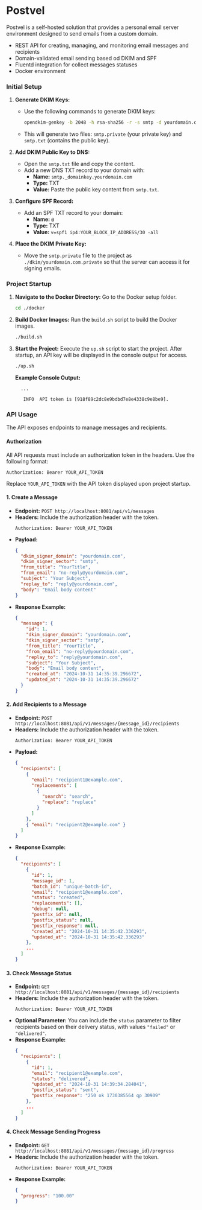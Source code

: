 # Postvel

Postvel is a self-hosted solution that provides a personal email server environment designed to send emails from a custom domain.

- REST API for creating, managing, and monitoring email messages and recipients
- Domain-validated email sending based od DKIM and SPF
- Fluentd integration for collect messages statuses
- Docker environment

### Initial Setup

1. **Generate DKIM Keys:**
    - Use the following commands to generate DKIM keys:
      ```bash
      opendkim-genkey -b 2048 -h rsa-sha256 -r -s smtp -d yourdomain.com -v
      ```
    - This will generate two files: `smtp.private` (your private key) and `smtp.txt` (contains the public key).

2. **Add DKIM Public Key to DNS:**
    - Open the `smtp.txt` file and copy the content.
    - Add a new DNS TXT record to your domain with:
        - **Name:** `smtp._domainkey.yourdomain.com`
        - **Type:** TXT
        - **Value:** Paste the public key content from `smtp.txt`.

3. **Configure SPF Record:**
    - Add an SPF TXT record to your domain:
        - **Name:** `@`
        - **Type:** TXT
        - **Value:** `v=spf1 ip4:YOUR_BLOCK_IP_ADDRESS/30 -all`

4. **Place the DKIM Private Key:**
    - Move the `smtp.private` file to the project as `./dkim/yourdomain.com.private` so that the server can access it for signing emails.

### Project Startup

1. **Navigate to the Docker Directory:** Go to the Docker setup folder.
   ```bash
   cd ./docker
   ```

2. **Build Docker Images:** Run the `build.sh` script to build the Docker images.
   ```bash
   ./build.sh
   ```

3. **Start the Project:** Execute the `up.sh` script to start the project. After startup, an API key will be displayed in the console output for access.
   ```bash
   ./up.sh
   ```
   **Example Console Output:**
   ```plaintext
     ...

      INFO  API token is [918f89c2dc8e9bdbd7e8e4338c9e8be9].  
   ```

### API Usage

The API exposes endpoints to manage messages and recipients.

#### Authorization

All API requests must include an authorization token in the headers. Use the following format:

```
Authorization: Bearer YOUR_API_TOKEN
```

Replace `YOUR_API_TOKEN` with the API token displayed upon project startup.

#### 1. Create a Message
- **Endpoint:** `POST http://localhost:8081/api/v1/messages`
- **Headers:** Include the authorization header with the token.
  ```http
  Authorization: Bearer YOUR_API_TOKEN
  ```
- **Payload:**
  ```json
  {
    "dkim_signer_domain": "yourdomain.com",
    "dkim_signer_sector": "smtp",
    "from_title": "YourTitle",
    "from_email": "no-reply@yourdomain.com",
    "subject": "Your Subject",
    "replay_to": "reply@yourdomain.com",
    "body": "Email body content"
  }
  ```
- **Response Example:**
  ```json
  {
    "message": {
      "id": 1,
      "dkim_signer_domain": "yourdomain.com",
      "dkim_signer_sector": "smtp",
      "from_title": "YourTitle",
      "from_email": "no-reply@yourdomain.com",
      "replay_to": "reply@yourdomain.com",
      "subject": "Your Subject",
      "body": "Email body content",
      "created_at": "2024-10-31 14:35:39.296672",
      "updated_at": "2024-10-31 14:35:39.296672"
    }
  }
  ```

#### 2. Add Recipients to a Message
- **Endpoint:** `POST http://localhost:8081/api/v1/messages/{message_id}/recipients`
- **Headers:** Include the authorization header with the token.
  ```http
  Authorization: Bearer YOUR_API_TOKEN
  ```
- **Payload:**
  ```json
  {
    "recipients": [
      { 
        "email": "recipient1@example.com",
        "replacements": [
          {
            "search": "search",
            "replace": "replace"
          }
        ] 
      },
      { "email": "recipient2@example.com" }
    ]
  }
  ```
- **Response Example:**
  ```json
  {
    "recipients": [
      {
        "id": 1,
        "message_id": 1,
        "batch_id": "unique-batch-id",
        "email": "recipient1@example.com",
        "status": "created",
        "replacements": [],
        "debug": null,
        "postfix_id": null,
        "postfix_status": null,
        "postfix_response": null,
        "created_at": "2024-10-31 14:35:42.336293",
        "updated_at": "2024-10-31 14:35:42.336293"
      },
      ...
    ]
  }
  ```

#### 3. Check Message Status
- **Endpoint:** `GET http://localhost:8081/api/v1/messages/{message_id}/recipients`
- **Headers:** Include the authorization header with the token.
  ```http
  Authorization: Bearer YOUR_API_TOKEN
  ```
- **Optional Parameter:** You can include the `status` parameter to filter recipients based on their delivery status, with values `"failed"` or `"delivered"`.
- **Response Example:**
  ```json
  {
    "recipients": [
      {
        "id": 1,
        "email": "recipient1@example.com",
        "status": "delivered",
        "updated_at": "2024-10-31 14:39:34.284041",
        "postfix_status": "sent",
        "postfix_response": "250 ok 1730385564 qp 30909"
      },
      ...
    ]
  }
  ```

#### 4. Check Message Sending Progress
- **Endpoint:** `GET http://localhost:8081/api/v1/messages/{message_id}/progress`
- **Headers:** Include the authorization header with the token.
  ```http
  Authorization: Bearer YOUR_API_TOKEN
  ```
- **Response Example:**
  ```json
  {
    "progress": "100.00"
  }
  ```
